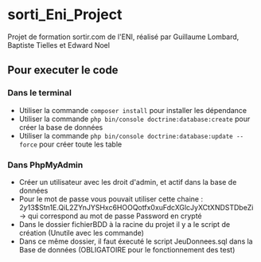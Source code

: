 # sorti_Eni_Project
Projet de formation sortir.com de l'ENI, réalisé par Guillaume Lombard, Baptiste Tielles et Edward Noel
## Pour executer le code
### Dans le terminal
- Utiliser la commande `composer install` pour installer les dépendance
- Utiliser la commande `php bin/console doctrine:database:create` pour créer la base de données
- Utiliser la commande `php bin/console doctrine:database:update --force` pour créer toute les table

### Dans PhpMyAdmin
- Créer un utilisateur avec les droit d'admin, et actif dans la base de données
- Pour le mot de passe vous pouvait utiliser cette chaine : $2y$13$Stn1E.QiL2ZYnJYSHxc6HOOQotfx0xuFdcXGlcJyXCtXNDSTDbeZi  -> qui correspond au mot de passe Password en crypté
- Dans le dossier fichierBDD à la racine du projet il y a le script de création (Unutile avec les commande)
- Dans ce même dossier, il faut éxecuté le script JeuDonnees.sql dans la Base de données (OBLIGATOIRE pour le fonctionnement des test)
